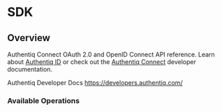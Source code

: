 # SDK

## Overview

Authentiq Connect OAuth 2.0 and OpenID Connect API reference.
Learn about [Authentiq ID](https://www.authentiq.com/) or check out the [Authentiq Connect](https://developers.authentiq.com) developer documentation.


Authentiq Developer Docs
<https://developers.authentiq.com/>
### Available Operations

